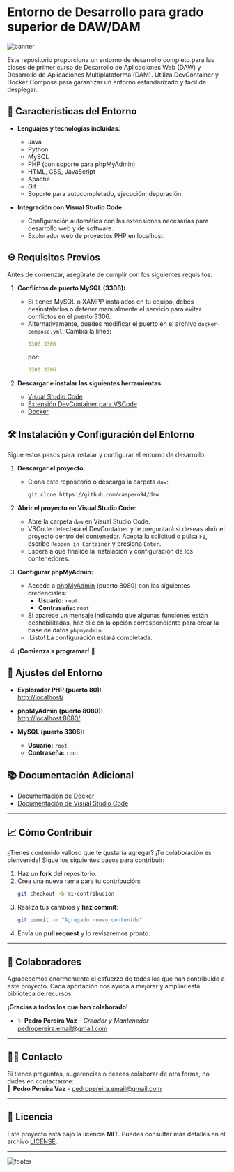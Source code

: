 # Entorno de Desarrollo para grado superior de DAW/DAM
![banner](https://via.placeholder.com/1200x300.png?text=Entorno+de+Desarrollo+DAW+%26+DAM)  

Este repositorio proporciona un entorno de desarrollo completo para las clases de primer curso de Desarrollo de Aplicaciones Web (DAW) y Desarrollo de Aplicaciones Multiplataforma (DAM). Utiliza DevContainer y Docker Compose para garantizar un entorno estandarizado y fácil de desplegar.

## 🚀 **Características del Entorno**

- **Lenguajes y tecnologías incluidas:**
  - Java
  - Python
  - MySQL
  - PHP (con soporte para phpMyAdmin)
  - HTML, CSS, JavaScript
  - Apache
  - Git
  - Soporte para autocompletado, ejecución, depuración.
  
- **Integración con Visual Studio Code:**
  - Configuración automática con las extensiones necesarias para desarrollo web y de software.
  - Explorador web de proyectos PHP en localhost.

## ⚙️ **Requisitos Previos**

Antes de comenzar, asegúrate de cumplir con los siguientes requisitos:

1. **Conflictos de puerto MySQL (3306):**
   - Si tienes MySQL o XAMPP instalados en tu equipo, debes desinstalarlos o detener manualmente el servicio para evitar conflictos en el puerto 3306.
   - Alternativamente, puedes modificar el puerto en el archivo `docker-compose.yml`. Cambia la línea:
     ```yaml
     3306:3306
     ```
     por:
     ```yaml
     3300:3306
     ```

2. **Descargar e instalar las siguientes herramientas:**
   - [Visual Studio Code](https://code.visualstudio.com/download)
   - [Extensión DevContainer para VSCode](https://marketplace.visualstudio.com/items?itemname=ms-vscode-remote.remote-containers)
   - [Docker](https://docs.docker.com/get-started/get-docker/)

## 🛠️ **Instalación y Configuración del Entorno**

Sigue estos pasos para instalar y configurar el entorno de desarrollo:

1. **Descargar el proyecto:**
   - Clona este repositorio o descarga la carpeta `daw`:
     ```bash
     git clone https://github.com/caspero94/daw
     ```

2. **Abrir el proyecto en Visual Studio Code:**
   - Abre la carpeta `daw` en Visual Studio Code.
   - VSCode detectará el DevContainer y te preguntará si deseas abrir el proyecto dentro del contenedor. Acepta la solicitud o pulsa `F1`, escribe `Reopen in Container` y presiona `Enter`.
   - Espera a que finalice la instalación y configuración de los contenedores.

3. **Configurar phpMyAdmin:**
   - Accede a [phpMyAdmin](http://localhost:8080/) (puerto 8080) con las siguientes credenciales:
     - **Usuario:** `root`
     - **Contraseña:** `root`
   - Si aparece un mensaje indicando que algunas funciones están deshabilitadas, haz clic en la opción correspondiente para crear la base de datos `phpmyadmin`.
   - ¡Listo! La configuración estará completada.

4. **¡Comienza a programar!** 🎉

## 🔧 **Ajustes del Entorno**

- **Explorador PHP (puerto 80):**  
  [http://localhost/](http://localhost/)
  
- **phpMyAdmin (puerto 8080):**  
  [http://localhost:8080/](http://localhost:8080/)
  
- **MySQL (puerto 3306):**  
  - **Usuario:** `root`  
  - **Contraseña:** `root`

## 📚 **Documentación Adicional**

- [Documentación de Docker](https://docs.docker.com/)
- [Documentación de Visual Studio Code](https://code.visualstudio.com/docs)

---

## 📈 **Cómo Contribuir**

¿Tienes contenido valioso que te gustaría agregar? ¡Tu colaboración es bienvenida! Sigue los siguientes pasos para contribuir:

1. Haz un **fork** del repositorio.
2. Crea una nueva rama para tu contribución:
   ```bash
   git checkout -b mi-contribucion
   ```
3. Realiza tus cambios y **haz commit**:
   ```bash
   git commit -m "Agregado nuevo contenido"
   ```
4. Envía un **pull request** y lo revisaremos pronto.

---

## 🎉 **Colaboradores**

Agradecemos enormemente el esfuerzo de todos los que han contribuido a este proyecto. Cada aportación nos ayuda a mejorar y ampliar esta biblioteca de recursos.  

**¡Gracias a todos los que han colaborado!**

<!-- Aquí puedes agregar nombres de los colaboradores actuales -->
- ✨ **Pedro Pereira Vaz** - *Creador y Mantenedor*  
  [pedropereira.email@gmail.com](mailto:pedropereira.email@gmail.com)

---

## 🧑‍💻 **Contacto**

Si tienes preguntas, sugerencias o deseas colaborar de otra forma, no dudes en contactarme:  
📧 **Pedro Pereira Vaz** - [pedropereira.email@gmail.com](mailto:pedropereira.email@gmail.com)

---

## 📜 **Licencia**

Este proyecto está bajo la licencia **MIT**. Puedes consultar más detalles en el archivo [LICENSE](./LICENSE).

---

![footer](https://via.placeholder.com/1200x100.png?text=Gracias+por+visitar+el+Entorno+de+Desarrollo+DAW+%26+DAM)

